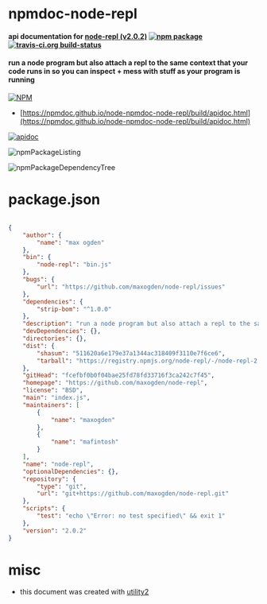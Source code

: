 # npmdoc-node-repl

#### api documentation for  [node-repl (v2.0.2)](https://github.com/maxogden/node-repl)  [![npm package](https://img.shields.io/npm/v/npmdoc-node-repl.svg?style=flat-square)](https://www.npmjs.org/package/npmdoc-node-repl) [![travis-ci.org build-status](https://api.travis-ci.org/npmdoc/node-npmdoc-node-repl.svg)](https://travis-ci.org/npmdoc/node-npmdoc-node-repl)

#### run a node program but also attach a repl to the same context that your code runs in so you can inspect + mess with stuff as your program is running

[![NPM](https://nodei.co/npm/node-repl.png?downloads=true&downloadRank=true&stars=true)](https://www.npmjs.com/package/node-repl)

- [https://npmdoc.github.io/node-npmdoc-node-repl/build/apidoc.html](https://npmdoc.github.io/node-npmdoc-node-repl/build/apidoc.html)

[![apidoc](https://npmdoc.github.io/node-npmdoc-node-repl/build/screenCapture.buildCi.browser.%252Ftmp%252Fbuild%252Fapidoc.html.png)](https://npmdoc.github.io/node-npmdoc-node-repl/build/apidoc.html)

![npmPackageListing](https://npmdoc.github.io/node-npmdoc-node-repl/build/screenCapture.npmPackageListing.svg)

![npmPackageDependencyTree](https://npmdoc.github.io/node-npmdoc-node-repl/build/screenCapture.npmPackageDependencyTree.svg)



# package.json

```json

{
    "author": {
        "name": "max ogden"
    },
    "bin": {
        "node-repl": "bin.js"
    },
    "bugs": {
        "url": "https://github.com/maxogden/node-repl/issues"
    },
    "dependencies": {
        "strip-bom": "^1.0.0"
    },
    "description": "run a node program but also attach a repl to the same context that your code runs in so you can inspect + mess with stuff as your program is running",
    "devDependencies": {},
    "directories": {},
    "dist": {
        "shasum": "511620a6e179e37a1344ac318409f3110e7f6ce6",
        "tarball": "https://registry.npmjs.org/node-repl/-/node-repl-2.0.2.tgz"
    },
    "gitHead": "fcefbf0b0f04bae25fd78fd33716f3ca242c7f45",
    "homepage": "https://github.com/maxogden/node-repl",
    "license": "BSD",
    "main": "index.js",
    "maintainers": [
        {
            "name": "maxogden"
        },
        {
            "name": "mafintosh"
        }
    ],
    "name": "node-repl",
    "optionalDependencies": {},
    "repository": {
        "type": "git",
        "url": "git+https://github.com/maxogden/node-repl.git"
    },
    "scripts": {
        "test": "echo \"Error: no test specified\" && exit 1"
    },
    "version": "2.0.2"
}
```



# misc
- this document was created with [utility2](https://github.com/kaizhu256/node-utility2)
